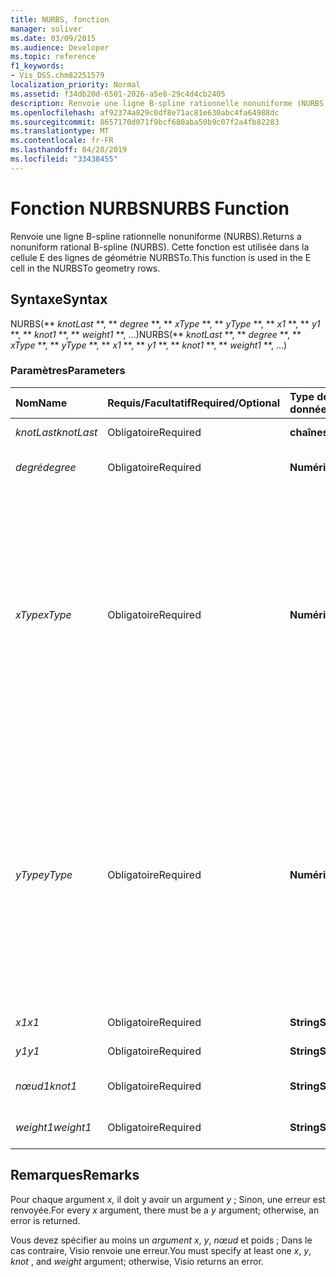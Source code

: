```yaml
---
title: NURBS, fonction
manager: soliver
ms.date: 03/09/2015
ms.audience: Developer
ms.topic: reference
f1_keywords:
- Vis_DSS.chm82251579
localization_priority: Normal
ms.assetid: f34db20d-6501-2026-a5e8-29c4d4cb2405
description: Renvoie une ligne B-spline rationnelle nonuniforme (NURBS). Cette fonction est utilisée dans la cellule E des lignes de géométrie NURBSTo.
ms.openlocfilehash: af92374a829c0df8e71ac81e630abc4fa64988dc
ms.sourcegitcommit: 8657170d071f9bcf680aba50b9c07f2a4fb82283
ms.translationtype: MT
ms.contentlocale: fr-FR
ms.lasthandoff: 04/28/2019
ms.locfileid: "33438455"
---
```

# <a name="nurbs-function"></a><span data-ttu-id="9e91b-104">Fonction NURBS</span><span class="sxs-lookup"><span data-stu-id="9e91b-104">NURBS Function</span></span>

<span data-ttu-id="9e91b-105">Renvoie une ligne B-spline rationnelle nonuniforme (NURBS).</span><span class="sxs-lookup"><span data-stu-id="9e91b-105">Returns a nonuniform rational B-spline (NURBS).</span></span> <span data-ttu-id="9e91b-106">Cette fonction est utilisée dans la cellule E des lignes de géométrie NURBSTo.</span><span class="sxs-lookup"><span data-stu-id="9e91b-106">This function is used in the E cell in the NURBSTo geometry rows.</span></span>
  
## <a name="syntax"></a><span data-ttu-id="9e91b-107">Syntaxe</span><span class="sxs-lookup"><span data-stu-id="9e91b-107">Syntax</span></span>

<span data-ttu-id="9e91b-108">NURBS(\*\* *knotLast* \*\*, \*\* *degree* \*\*, \*\* *xType* \*\*, \*\* *yType* \*\*, \*\* *x1* \*\*, \*\* *y1* \*\*, \*\* *knot1* \*\*, \*\* *weight1* \*\*, ...)</span><span class="sxs-lookup"><span data-stu-id="9e91b-108">NURBS(\*\* *knotLast* \*\*, \*\* *degree* \*\*, \*\* *xType* \*\*, \*\* *yType* \*\*, \*\* *x1* \*\*, \*\* *y1* \*\*, \*\* *knot1* \*\*, \*\* *weight1* \*\*, ...)</span></span> 
  
### <a name="parameters"></a><span data-ttu-id="9e91b-109">Paramètres</span><span class="sxs-lookup"><span data-stu-id="9e91b-109">Parameters</span></span>

|<span data-ttu-id="9e91b-110">**Nom**</span><span class="sxs-lookup"><span data-stu-id="9e91b-110">**Name**</span></span>|<span data-ttu-id="9e91b-111">**Requis/Facultatif**</span><span class="sxs-lookup"><span data-stu-id="9e91b-111">**Required/Optional**</span></span>|<span data-ttu-id="9e91b-112">**Type de données**</span><span class="sxs-lookup"><span data-stu-id="9e91b-112">**Data Type**</span></span>|<span data-ttu-id="9e91b-113">**Description**</span><span class="sxs-lookup"><span data-stu-id="9e91b-113">**Description**</span></span>|
|:-----|:-----|:-----|:-----|
| <span data-ttu-id="9e91b-114">_knotLast_</span><span class="sxs-lookup"><span data-stu-id="9e91b-114">_knotLast_</span></span> <br/> |<span data-ttu-id="9e91b-115">Obligatoire</span><span class="sxs-lookup"><span data-stu-id="9e91b-115">Required</span></span>  <br/> |<span data-ttu-id="9e91b-116">**chaîne**</span><span class="sxs-lookup"><span data-stu-id="9e91b-116">**string**</span></span> <br/> | <span data-ttu-id="9e91b-117">Dernier nœud</span><span class="sxs-lookup"><span data-stu-id="9e91b-117">The last knot.</span></span>  <br/> |
| <span data-ttu-id="9e91b-118">_degré_</span><span class="sxs-lookup"><span data-stu-id="9e91b-118">_degree_</span></span> <br/> |<span data-ttu-id="9e91b-119">Obligatoire</span><span class="sxs-lookup"><span data-stu-id="9e91b-119">Required</span></span>  <br/> |<span data-ttu-id="9e91b-120">**Numérique**</span><span class="sxs-lookup"><span data-stu-id="9e91b-120">**Numeric**</span></span> <br/> |<span data-ttu-id="9e91b-121">Degré de la courbe Spline</span><span class="sxs-lookup"><span data-stu-id="9e91b-121">The spline's degree.</span></span>  <br/> |
| <span data-ttu-id="9e91b-122">_xType_</span><span class="sxs-lookup"><span data-stu-id="9e91b-122">_xType_</span></span> <br/> |<span data-ttu-id="9e91b-123">Obligatoire</span><span class="sxs-lookup"><span data-stu-id="9e91b-123">Required</span></span>  <br/> |<span data-ttu-id="9e91b-124">**Numérique**</span><span class="sxs-lookup"><span data-stu-id="9e91b-124">**Numeric**</span></span> <br/> |<span data-ttu-id="9e91b-125">Indique comment interpréter les _données d’entrée x._</span><span class="sxs-lookup"><span data-stu-id="9e91b-125">Specifies how to interpret the  _x_ input data.</span></span> <span data-ttu-id="9e91b-126">Si  _xType est_ 0, toutes les  _données d’entrée x_ sont interprétées comme un pourcentage de width.</span><span class="sxs-lookup"><span data-stu-id="9e91b-126">If  _xType_ is 0, all  _x_ input data is interpreted as a percentage of Width.</span></span> <span data-ttu-id="9e91b-127">Si  _xType est_ 1, toutes les  _données d’entrée x_ sont interprétées comme des coordonnées locales.</span><span class="sxs-lookup"><span data-stu-id="9e91b-127">If  _xType_ is 1, all  _x_ input data is interpreted as local coordinates.</span></span>  <br/> |
| <span data-ttu-id="9e91b-128">_yType_</span><span class="sxs-lookup"><span data-stu-id="9e91b-128">_yType_</span></span> <br/> |<span data-ttu-id="9e91b-129">Obligatoire</span><span class="sxs-lookup"><span data-stu-id="9e91b-129">Required</span></span>  <br/> |<span data-ttu-id="9e91b-130">**Numérique**</span><span class="sxs-lookup"><span data-stu-id="9e91b-130">**Numeric**</span></span> <br/> |<span data-ttu-id="9e91b-131">Indique comment interpréter les données d’entrée _y._</span><span class="sxs-lookup"><span data-stu-id="9e91b-131">Specifies how to interpret the  _y_ input data.</span></span> <span data-ttu-id="9e91b-132">Si  _yType est_ 0, toutes les données d’entrée  _y_ sont interprétées comme un pourcentage de height.</span><span class="sxs-lookup"><span data-stu-id="9e91b-132">If  _yType_ is 0, all  _y_ input data is interpreted as a percentage of Height.</span></span> <span data-ttu-id="9e91b-133">Si  _yType est_ 1, toutes les données d’entrée  _y_ sont interprétées comme des coordonnées locales.</span><span class="sxs-lookup"><span data-stu-id="9e91b-133">If  _yType_ is 1, all  _y_ input data is interpreted as local coordinates.</span></span>  <br/> |
| <span data-ttu-id="9e91b-134">_x1_</span><span class="sxs-lookup"><span data-stu-id="9e91b-134">_x1_</span></span> <br/> |<span data-ttu-id="9e91b-135">Obligatoire</span><span class="sxs-lookup"><span data-stu-id="9e91b-135">Required</span></span>  <br/> |<span data-ttu-id="9e91b-136">**String**</span><span class="sxs-lookup"><span data-stu-id="9e91b-136">**String**</span></span> <br/> |<span data-ttu-id="9e91b-137">Coordonnée x.</span><span class="sxs-lookup"><span data-stu-id="9e91b-137">An x-coordinate.</span></span>  <br/> |
| <span data-ttu-id="9e91b-138">_y1_</span><span class="sxs-lookup"><span data-stu-id="9e91b-138">_y1_</span></span> <br/> |<span data-ttu-id="9e91b-139">Obligatoire</span><span class="sxs-lookup"><span data-stu-id="9e91b-139">Required</span></span>  <br/> |<span data-ttu-id="9e91b-140">**String**</span><span class="sxs-lookup"><span data-stu-id="9e91b-140">**String**</span></span> <br/> |<span data-ttu-id="9e91b-141">Coordonnée y.</span><span class="sxs-lookup"><span data-stu-id="9e91b-141">A y-coordinate.</span></span>  <br/> |
| <span data-ttu-id="9e91b-142">_nœud1_</span><span class="sxs-lookup"><span data-stu-id="9e91b-142">_knot1_</span></span> <br/> |<span data-ttu-id="9e91b-143">Obligatoire</span><span class="sxs-lookup"><span data-stu-id="9e91b-143">Required</span></span>  <br/> |<span data-ttu-id="9e91b-144">**String**</span><span class="sxs-lookup"><span data-stu-id="9e91b-144">**String**</span></span> <br/> |<span data-ttu-id="9e91b-145">Nœud sur la courbe B-spline</span><span class="sxs-lookup"><span data-stu-id="9e91b-145">A knot on the B-spline.</span></span>  <br/> |
| <span data-ttu-id="9e91b-146">_weight1_</span><span class="sxs-lookup"><span data-stu-id="9e91b-146">_weight1_</span></span> <br/> |<span data-ttu-id="9e91b-147">Obligatoire</span><span class="sxs-lookup"><span data-stu-id="9e91b-147">Required</span></span>  <br/> |<span data-ttu-id="9e91b-148">**String**</span><span class="sxs-lookup"><span data-stu-id="9e91b-148">**String**</span></span> <br/> |<span data-ttu-id="9e91b-149">Épaisseur sur la courbe B-spline</span><span class="sxs-lookup"><span data-stu-id="9e91b-149">A weight on the B-spline.</span></span>  <br/> |
   
## <a name="remarks"></a><span data-ttu-id="9e91b-150">Remarques</span><span class="sxs-lookup"><span data-stu-id="9e91b-150">Remarks</span></span>

<span data-ttu-id="9e91b-151">Pour chaque argument  *x,*  il doit y avoir un argument  *y*  ; Sinon, une erreur est renvoyée.</span><span class="sxs-lookup"><span data-stu-id="9e91b-151">For every  *x*  argument, there must be a  *y*  argument; otherwise, an error is returned.</span></span> 
  
<span data-ttu-id="9e91b-152">Vous devez spécifier au moins un *argument* *x*, *y*, *nœud* et poids ; Dans le cas contraire, Visio renvoie une erreur.</span><span class="sxs-lookup"><span data-stu-id="9e91b-152">You must specify at least one  *x*, *y*, *knot*  , and  *weight*  argument; otherwise, Visio returns an error.</span></span> 
  

